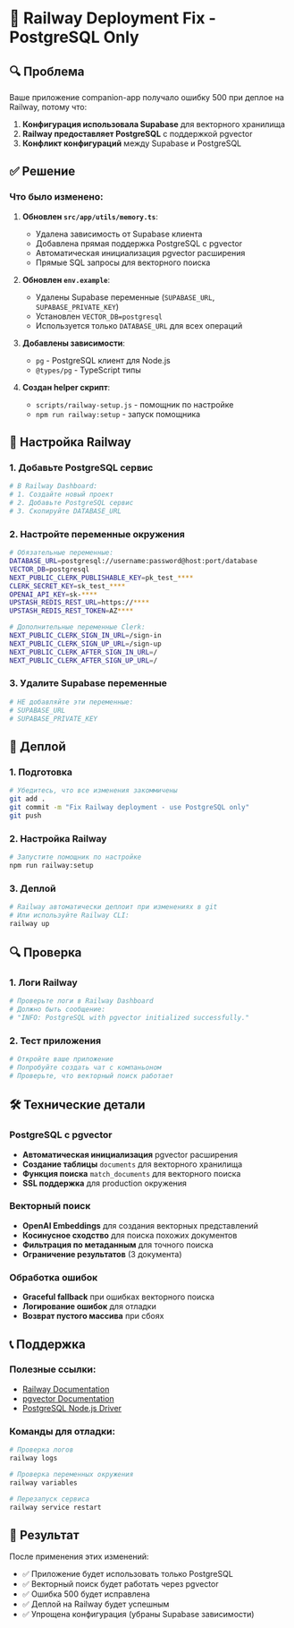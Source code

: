 # 🚀 Railway Deployment Fix - PostgreSQL Only

## 🔍 Проблема

Ваше приложение companion-app получало ошибку 500 при деплое на Railway, потому что:

1. **Конфигурация использовала Supabase** для векторного хранилища
2. **Railway предоставляет PostgreSQL** с поддержкой pgvector
3. **Конфликт конфигураций** между Supabase и PostgreSQL

## ✅ Решение

### Что было изменено:

1. **Обновлен `src/app/utils/memory.ts`**:
   - Удалена зависимость от Supabase клиента
   - Добавлена прямая поддержка PostgreSQL с pgvector
   - Автоматическая инициализация pgvector расширения
   - Прямые SQL запросы для векторного поиска

2. **Обновлен `env.example`**:
   - Удалены Supabase переменные (`SUPABASE_URL`, `SUPABASE_PRIVATE_KEY`)
   - Установлен `VECTOR_DB=postgresql`
   - Используется только `DATABASE_URL` для всех операций

3. **Добавлены зависимости**:
   - `pg` - PostgreSQL клиент для Node.js
   - `@types/pg` - TypeScript типы

4. **Создан helper скрипт**:
   - `scripts/railway-setup.js` - помощник по настройке
   - `npm run railway:setup` - запуск помощника

## 🔧 Настройка Railway

### 1. Добавьте PostgreSQL сервис
```bash
# В Railway Dashboard:
# 1. Создайте новый проект
# 2. Добавьте PostgreSQL сервис
# 3. Скопируйте DATABASE_URL
```

### 2. Настройте переменные окружения
```bash
# Обязательные переменные:
DATABASE_URL=postgresql://username:password@host:port/database
VECTOR_DB=postgresql
NEXT_PUBLIC_CLERK_PUBLISHABLE_KEY=pk_test_****
CLERK_SECRET_KEY=sk_test_****
OPENAI_API_KEY=sk-****
UPSTASH_REDIS_REST_URL=https://****
UPSTASH_REDIS_REST_TOKEN=AZ****

# Дополнительные переменные Clerk:
NEXT_PUBLIC_CLERK_SIGN_IN_URL=/sign-in
NEXT_PUBLIC_CLERK_SIGN_UP_URL=/sign-up
NEXT_PUBLIC_CLERK_AFTER_SIGN_IN_URL=/
NEXT_PUBLIC_CLERK_AFTER_SIGN_UP_URL=/
```

### 3. Удалите Supabase переменные
```bash
# НЕ добавляйте эти переменные:
# SUPABASE_URL
# SUPABASE_PRIVATE_KEY
```

## 🚀 Деплой

### 1. Подготовка
```bash
# Убедитесь, что все изменения закоммичены
git add .
git commit -m "Fix Railway deployment - use PostgreSQL only"
git push
```

### 2. Настройка Railway
```bash
# Запустите помощник по настройке
npm run railway:setup
```

### 3. Деплой
```bash
# Railway автоматически деплоит при изменениях в git
# Или используйте Railway CLI:
railway up
```

## 🔍 Проверка

### 1. Логи Railway
```bash
# Проверьте логи в Railway Dashboard
# Должно быть сообщение:
# "INFO: PostgreSQL with pgvector initialized successfully."
```

### 2. Тест приложения
```bash
# Откройте ваше приложение
# Попробуйте создать чат с компаньоном
# Проверьте, что векторный поиск работает
```

## 🛠️ Технические детали

### PostgreSQL с pgvector
- **Автоматическая инициализация** pgvector расширения
- **Создание таблицы** `documents` для векторного хранилища
- **Функция поиска** `match_documents` для векторного поиска
- **SSL поддержка** для production окружения

### Векторный поиск
- **OpenAI Embeddings** для создания векторных представлений
- **Косинусное сходство** для поиска похожих документов
- **Фильтрация по метаданным** для точного поиска
- **Ограничение результатов** (3 документа)

### Обработка ошибок
- **Graceful fallback** при ошибках векторного поиска
- **Логирование ошибок** для отладки
- **Возврат пустого массива** при сбоях

## 📞 Поддержка

### Полезные ссылки:
- [Railway Documentation](https://docs.railway.app)
- [pgvector Documentation](https://github.com/pgvector/pgvector)
- [PostgreSQL Node.js Driver](https://node-postgres.com/)

### Команды для отладки:
```bash
# Проверка логов
railway logs

# Проверка переменных окружения
railway variables

# Перезапуск сервиса
railway service restart
```

## 🎯 Результат

После применения этих изменений:
- ✅ Приложение будет использовать только PostgreSQL
- ✅ Векторный поиск будет работать через pgvector
- ✅ Ошибка 500 будет исправлена
- ✅ Деплой на Railway будет успешным
- ✅ Упрощена конфигурация (убраны Supabase зависимости) 